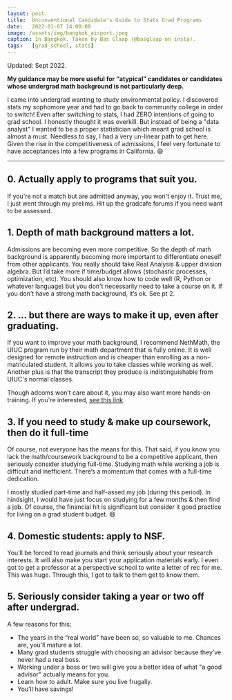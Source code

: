```yaml
---
layout: post
title:  Unconventional Candidate's Guide to Stats Grad Programs
date:   2022-01-07 14:00:00
image: /assets/img/bangkok_airport.jpeg
caption: In Bangkok. Taken by Bas Glaap (@basglaap on insta).
tags:   [grad_school, stats]
---
```


Updated: Sept 2022.

**My guidance may be more useful for “atypical” candidates or candidates whose undergrad math background is not particularly deep.**

I came into undergrad wanting to study environmental policy.  I discovered stats my sophomore year and had to go back to community college in order to switch!  Even after switching to stats, I had ZERO intentions of going to grad school.  I honestly thought it was overkill.  But instead of being a "data analyst" I wanted to be a proper statistician which meant grad school is almost a must.
Needless to say, I had a very un-linear path to get here. Given the rise in the competitiveness of admissions, I feel very fortunate to have acceptances into a few programs in California.  😄

***

## 0. Actually apply to programs that suit you.

If you're not a match but are admitted anyway, you won't enjoy it.  Trust me, I just went through my prelims.
Hit up the gradcafe forums if you need want to be assessed. 

## 1. Depth of math background matters a lot.
Admissions are becoming even more competitive. So the depth of math background is apparently becoming more important to differentiate oneself from other applicants.
You really should take Real Analysis & upper division algebra. But I’d take more if time/budget allows (stochastic processes, optimization, etc). You should also know how to code well (R, Python or whatever language) but you don't necessarily need to take a course on it.  If you don’t have a strong math background, it’s ok.  See pt 2.

## 2. … but there are ways to make it up, even after graduating.
If you want to improve your math background, I recommend NethMath, the UIUC program run by their math department that is fully online.
It is well designed for remote instruction and is cheaper than enrolling as a non-matriculated student.
It allows you to take classes while working as well.
Another plus is that the transcript they produce is indistinguishable from UIUC's normal classes.

Though adcoms won’t care about it, you may also want more hands-on training. If you're interested, [see this link](https://edeeu.education).

## 3. If you need to study & make up coursework, then do it full-time
Of course, not everyone has the means for this.
That said, if you know you lack the math/coursework background to be a competitive applicant, then seriously consider studying full-time.
Studying math while working a job is difficult and inefficient.  There’s a momentum that comes with a full-time dedication.

I mostly studied part-time and half-assed my job (during this period). In hindsight,  I would have just focus on studying for a few months & then find a job. Of course, the financial hit is significant but consider it good practice for living on a grad student budget. 😄

## 4. Domestic students: apply to NSF.
You’ll be forced to read journals and think seriously about your research interests.  It will also make you start your application materials early. I even got to get a professor at a perspective school to write a letter of rec for me. This was huge.  Through this, I got to talk to them get to know them.

## 5. Seriously consider taking a year or two off after undergrad.

A few reasons for this:

* The years in the “real world” have been so, so valuable to me.  Chances are, you’ll mature a lot.
* Many grad students struggle with choosing an advisor because they’ve never had a real boss.
* Working under a boss or two will give you a better idea of what "a good advisor" actually means for you.
* Learn how to adult. Make sure you live frugally.
* You’ll have savings!
